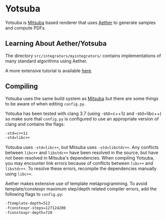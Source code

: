 # Yotsuba

Yotsuba is [Mitsuba](https://github.com/mitsuba-renderer/mitsuba) based renderer that uses [Aether](https://github.com/aekul/aether) to generate samples and compute PDFs.

## Learning About Aether/Yotsuba

The directory `src/integrators/myintegrators/` contains implementations of many standard algorithms using Aether.

A more extensive tutorial is available [here](https://people.csail.mit.edu/lukea/aetherlang).

## Compiling

Yotsuba uses the same build system as [Mitsuba](https://github.com/mitsuba-renderer/mitsuba) but there are some things to be aware of when editing `config.py`.

Yotsuba has been tested with clang 3.7 (using -std=c++1z and -std=libc++) so make sure that `config.py` is configured to use an appropriate version of clang and contains the flags:
```bash
-std=c++1z
-std=libc++
```

Yotsuba uses `-std=libc++`, but Mitsuba uses `-std=libstdc++`. Any conflicts between `libc++` and `libstdc++` have been resolved in the source, but have not been resolved in Mitsuba's dependencies. When compiling Yotsuba, you may encounter link errors because of conflicts between `libc++` and `libstdc++`. To resolve these errors, recompile the dependencies manually using `libc++`.

Aether makes extensive use of template metaprogramming. To avoid template/constexpr maximum step/depth related compiler errors, add the following flags to `config.py`:
```bash
-ftemplate-depth=512
-fconstexpr-steps=127124200
-fconstexpr-depth=720
```

